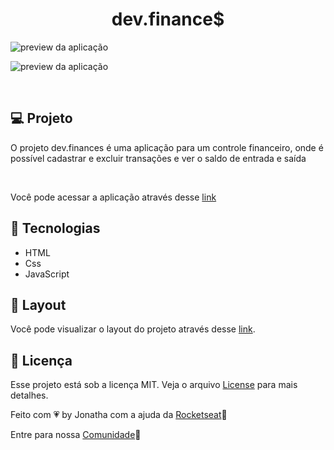 <h1 align="center">
  dev.finance$
</h1>

![preview da aplicação](https://i.ibb.co/rMM6xDT/imagem-2021-02-08-155257.png)

![preview da aplicação](https://i.ibb.co/0yVmDtV/imagem-2021-02-08-155329.png)

<br>

## 💻 Projeto

<p>O projeto dev.finances é uma aplicação para um controle financeiro, onde é possível cadastrar e excluir transações e ver o saldo de entrada e saída</p>
<br>

Você pode acessar a aplicação através desse [link](https://dev-finances-pi.vercel.app)

## 🚀 Tecnologias

* HTML
* Css
* JavaScript

## 🔖 Layout

Você pode visualizar o layout do projeto através desse [link](https://www.figma.com/file/7Vu9DzUaCZIV4nibzkjgB4/dev.finance%24-Maratona-Discover?node-id=0%3A1).

## 📝 Licença

Esse projeto está sob a licença MIT. Veja o arquivo [License](License.md) para mais detalhes.

Feito com 💗 by Jonatha com a ajuda da [Rocketseat](https://github.com/Rocketseat)🚀

Entre para nossa [Comunidade](https://discord.gg/VmuPXy2E)🚀
